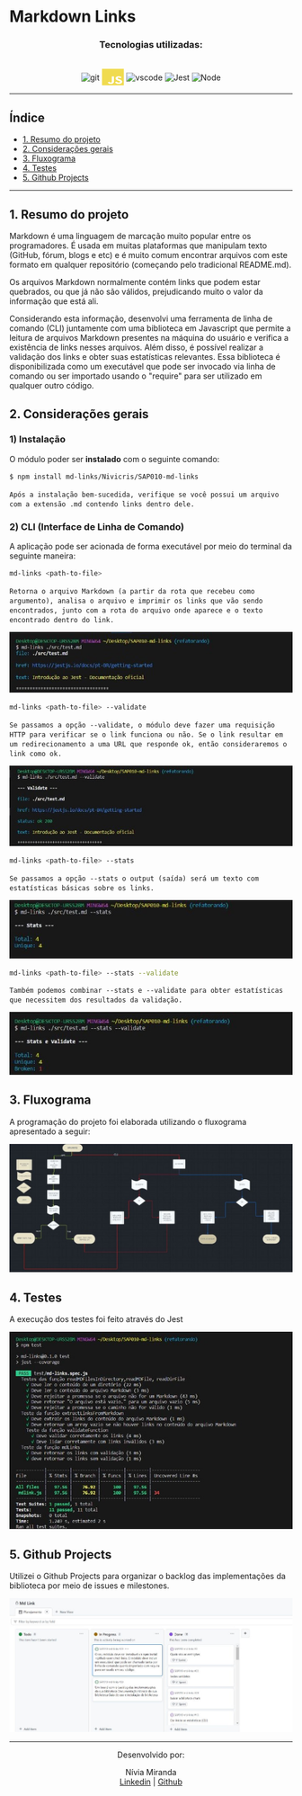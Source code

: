 # Markdown Links

<div align="center">
  
  ### Tecnologias utilizadas:  

  <br>
  <img align="center" alt="git" height="30" width="40" src="https://cdn.jsdelivr.net/gh/devicons/devicon/icons/git/git-original.svg" /> 
  <img align="center" alt="Js" height="30" width="40" src="https://raw.githubusercontent.com/devicons/devicon/master/icons/javascript/javascript-plain.svg">
  <img align="center" alt="vscode" height="30" width="40" src="https://cdn.jsdelivr.net/gh/devicons/devicon/icons/vscode/vscode-original.svg" />
  <img align="center" alt="Jest" height="30" width="40" src="https://www.svgrepo.com/show/353930/jest.svg" />
  <img  align="center" alt="Node" height="30" width="40" src="https://cdn.jsdelivr.net/gh/devicons/devicon/icons/nodejs/nodejs-original.svg" />
  <br>
  </div>

  ---


## Índice

* [1. Resumo do projeto](#1-resumo-do-projeto)
* [2. Considerações gerais](#2-considerações-gerais)
* [3. Fluxograma](#3-fluxograma)
* [4. Testes](#4-Testes)
* [5. Github Projects](#5-github-projects)

***

## 1. Resumo do projeto

Markdown é uma linguagem de marcação muito popular entre os programadores. É usada em muitas plataformas que manipulam texto (GitHub, fórum, blogs e etc) e é muito comum encontrar arquivos com este formato em qualquer repositório (começando pelo tradicional README.md).

Os arquivos Markdown normalmente contém links que podem estar quebrados, ou que já não são válidos, prejudicando muito o valor da informação que está ali.

Considerando esta informação, desenvolvi uma ferramenta de linha de comando (CLI) juntamente com uma biblioteca em Javascript que permite a leitura de arquivos Markdown presentes na máquina do usuário e verifica a existência de links nesses arquivos. Além disso, é possível realizar a validação dos links e obter suas estatísticas relevantes. Essa biblioteca é disponibilizada como um executável que pode ser invocado via linha de comando ou ser importado usando o "require" para ser utilizado em qualquer outro código.

## 2. Considerações gerais

### 1) Instalação 

O módulo poder ser **instalado** com o seguinte comando:

  ```sh
 $ npm install md-links/Nivicris/SAP010-md-links
  ```
`Após a instalação bem-sucedida, verifique se você possui um arquivo com a extensão .md contendo links dentro dele.`

### 2) CLI (Interface de Linha de Comando)

A aplicação pode ser acionada de forma executável por meio do terminal da seguinte maneira:

```sh
md-links <path-to-file> 
```

`Retorna o arquivo Markdown (a partir da rota que recebeu como argumento), analisa o arquivo e imprimir os links que vão sendo encontrados, junto com a rota do arquivo onde aparece e o texto encontrado dentro do link.`


![mdLinks](<image/$ md-links test.md.jpg>)

```sh
md-links <path-to-file> --validate 
```
`Se passamos a opção --validate, o módulo deve fazer uma requisição HTTP para verificar se o link funciona ou não. Se o link resultar em um redirecionamento a uma URL que responde ok, então consideraremos o link como ok.`

![Validate](<image/md-links --validate.jpg>)

```sh
md-links <path-to-file> --stats
```
`Se passamos a opção --stats o output (saída) será um texto com estatísticas básicas sobre os links.`

![Stats](<image/md-links --stats.jpg>)

```sh
md-links <path-to-file> --stats --validate
```
`Também podemos combinar --stats e --validate para obter estatísticas que necessitem dos resultados da validação.`

![Validate e Stats](<image/md-links --validate --stats.jpg>)

## 3. Fluxograma 

A programação do projeto foi elaborada utilizando o fluxograma apresentado a seguir:

![Fluxograma](image/fluxograma.jpg)

## 4. Testes

A execução dos testes foi feito através do Jest

![Test](image/test.jpg)

## 5. Github Projects

Utilizei o Github Projects para organizar o backlog das implementações da biblioteca por meio de issues e milestones. 

![Github](<image/github projects.jpg>)


***

<div align="center">
Desenvolvido por: 
  

  Nívia Miranda <br> 
  <a href="https://www.linkedin.com/in/niviacristina/">Linkedin</a> | <a href="https://github.com/Nivicris">Github</a>
  <br>
 